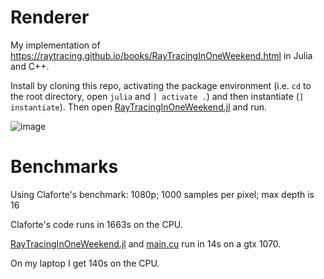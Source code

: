 # Renderer

My implementation of https://raytracing.github.io/books/RayTracingInOneWeekend.html in Julia and C++.

Install by cloning this repo, activating the package environment (i.e. `cd` to the root directory, open `julia` and `] activate .`) and then instantiate (`] instantiate`).
Then open [RayTracingInOneWeekend.jl](src/RayTracingInOneWeekend.jl) and run.

![image](https://github.com/Zentrik/Renderer/assets/19725290/bc838167-db3a-4502-95e7-a94e960f41e0)

# Benchmarks

Using Claforte's benchmark: 1080p; 1000 samples per pixel; max depth is 16

Claforte's code runs in 1663s on the CPU.

[RayTracingInOneWeekend.jl](src/RayTracingInOneWeekend.jl) and [main.cu](c++/main.cu) run in 14s on a gtx 1070.

On my laptop I get 140s on the CPU.
